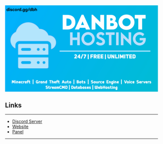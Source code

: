 ![DanBot Hosting](/Assets/Images/DanBot-Hosting-Banner.png)

## Links

----
* [Discord Server](https://discord.gg/dbh)
* [Website](https://danbot.host)
* [Panel](https://panel.danbot.host)

----
